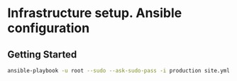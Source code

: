 Infrastructure setup. Ansible configuration
==============================================

Getting Started
-----------------------------------
```bash
ansible-playbook -u root --sudo --ask-sudo-pass -i production site.yml
```

